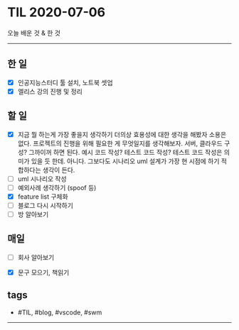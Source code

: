 # TIL 2020-07-06

오늘 배운 것 & 한 것

--------------------------

## 한 일

- [x] 인공지능스터디 툴 설치, 노트북 셋업
- [x] 엘리스 강의 진행 및 정리

## 할 일

- [x] 지금 뭘 하는게 가장 좋을지 생각하기
더의상 효용성에 대한 생각을 해봤자 소용은 없다. 프로젝트의 진행을 위해 필요한 게 무엇일지를 생각해보자. 서버, 클라우드 구성? 그까이꺼 하면 된다. 예시 코드 작성? 테스트 코드 작성? 테스트 코드 작성은 의미가 있을 듯 한데. 아니다. 그보다도 시나리오 uml 설계가 가장 현 시점에 하기 적합하다는 생각이 든다.
- [ ] uml 시나리오 작성
- [ ] 예외사례 생각하기 (spoof 등)
- [x] feature list 구체화
- [ ] 블로그 다시 시작하기
- [ ] 방 알아보기

## 매일
- [ ] 회사 알아보기
- [x] 문구 모으기, 책읽기


##

## tags
- \#TIL, \#blog, \#vscode, \#swm

--------------------------


 